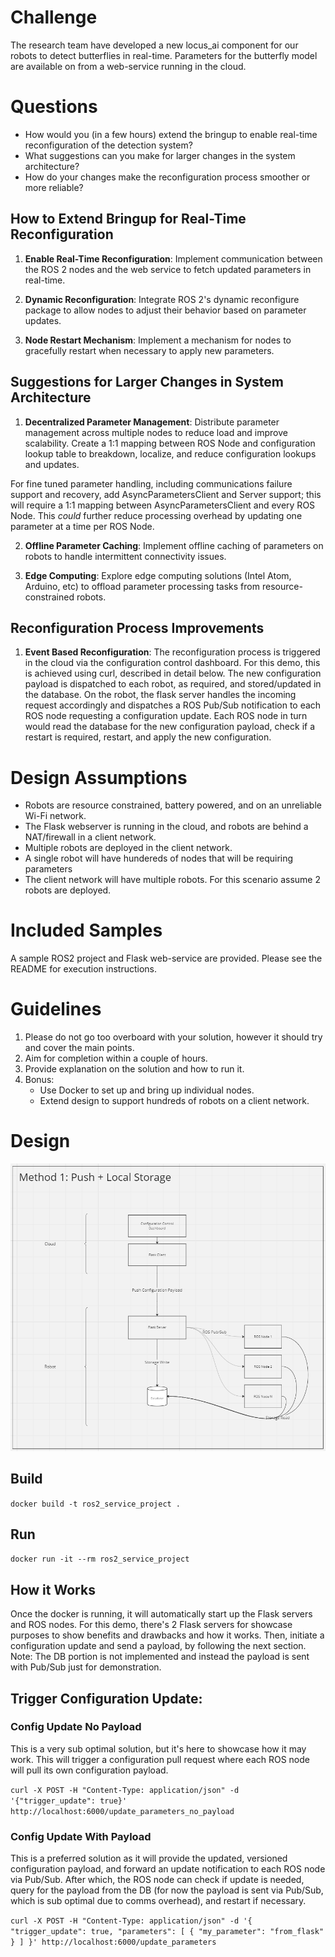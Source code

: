 # Challenge

The research team have developed a new locus_ai component for our robots to detect butterflies in real-time. Parameters for the butterfly model are available on from a web-service running in the cloud. 

# Questions

- How would you (in a few hours) extend the bringup to enable real-time reconfiguration of the detection system? 
- What suggestions can you make for larger changes in the system architecture?
- How do your changes make the reconfiguration process smoother or more reliable?

## How to Extend Bringup for Real-Time Reconfiguration

1. **Enable Real-Time Reconfiguration**: Implement communication between the ROS 2 nodes and the web service to fetch updated parameters in real-time.

2. **Dynamic Reconfiguration**: Integrate ROS 2's dynamic reconfigure package to allow nodes to adjust their behavior based on parameter updates.

3. **Node Restart Mechanism**: Implement a mechanism for nodes to gracefully restart when necessary to apply new parameters.

## Suggestions for Larger Changes in System Architecture

1. **Decentralized Parameter Management**: Distribute parameter management across multiple nodes to reduce load and improve scalability.
Create a 1:1 mapping between ROS Node and configuration lookup table to breakdown, localize, and reduce configuration lookups and updates.

For fine tuned parameter handling, including communications failure support and recovery, add AsyncParametersClient and Server support; this 
will require a 1:1 mapping between AsyncParametersClient and every ROS Node. This *could* further reduce processing overhead by updating
one parameter at a time per ROS Node.

2. **Offline Parameter Caching**: Implement offline caching of parameters on robots to handle intermittent connectivity issues.

3. **Edge Computing**: Explore edge computing solutions (Intel Atom, Arduino, etc) to offload parameter processing tasks from resource-constrained robots.

## Reconfiguration Process Improvements

1. **Event Based Reconfiguration**: The reconfiguration process is triggered in the cloud via the configuration control dashboard.
For this demo, this is achieved using curl, described in detail below.
The new configuration payload is dispatched to each robot, as required, and stored/updated in the database. On the robot, the flask 
server handles the incoming request accordingly and dispatches a ROS Pub/Sub notification to each ROS node requesting a configuration update.
Each ROS node in turn would read the database for the new configuration payload, check if a restart is required, restart, and 
apply the new configuration.

# Design Assumptions

- Robots are resource constrained, battery powered, and on an unreliable Wi-Fi network.
- The Flask webserver is running in the cloud, and robots are behind a NAT/firewall in a client network.
- Multiple robots are deployed in the client network.
- A single robot will have hundereds of nodes that will be requiring parameters
- The client network will have multiple robots. For this scenario assume 2 robots are deployed.

# Included Samples

A sample ROS2 project and Flask web-service are provided. Please see the README for execution instructions.

# Guidelines

1. Please do not go too overboard with your solution, however it should try and cover the main points.
2. Aim for completion within a couple of hours.
3. Provide explanation on the solution and how to run it.
4. Bonus: 
    - Use Docker to set up and bring up individual nodes.
    - Extend design to support hundreds of robots on a client network.

# Design

![Design](docs/design.png)

## Build

`docker build -t ros2_service_project .`

## Run

`docker run -it --rm ros2_service_project`

## How it Works

Once the docker is running, it will automatically start up the Flask servers and ROS nodes.
For this demo, there's 2 Flask servers for showcase purposes to show benefits and drawbacks and 
how it works. Then, initiate a configuration update and send a payload, by following the next section.
Note: The DB portion is not implemented and instead the payload is sent with Pub/Sub just for demonstration. 

## Trigger Configuration Update:

### Config Update No Payload

This is a very sub optimal solution, but it's here to showcase how it may work.
This will trigger a configuration pull request where each ROS node will pull its own configuration payload. 

`curl -X POST -H "Content-Type: application/json" -d '{"trigger_update": true}' http://localhost:6000/update_parameters_no_payload`

### Config Update With Payload

This is a preferred solution as it will provide the updated, versioned configuration payload, 
and forward an update notification to each ROS node via Pub/Sub. After which, the ROS node can check if update
is needed, query for the payload from the DB (for now the payload is sent via Pub/Sub, which is sub optimal due to comms overhead), 
and restart if necessary.

`curl -X POST -H "Content-Type: application/json" -d '{
  "trigger_update": true,
  "parameters": [
    { "my_parameter": "from_flask" }
  ]
}' http://localhost:6000/update_parameters
`